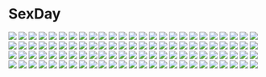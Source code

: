 # SexDay
![](https://konachan.com/image/4f6ba9a1a1a6c1b4f222d76ee7f54805/Konachan.com%20-%20143010%20glasses%20li-e%20long_hair%20mahou_shoujo_madoka_magica%20sakura_kyouko.jpg)
![](https://konachan.com/image/c7ade13903a6cfbca8c05acf4eecdffc/Konachan.com%20-%20138340%20blue_eyes%20boots%20brown_hair%20homura_subaru%20pokemon%20thighhighs%20touko_%28pokemon%29%20white.jpg)
![](https://konachan.com/image/3525e168d376b6b8db0b50b4ec24c046/Konachan.com%20-%2027054%20cyan%20dualscreen%20hatsune_miku%20vocaloid.jpg)
![](https://konachan.com/image/634b2cab0db173119b77f17c61993313/Konachan.com%20-%20223076%20hatsune_miku%20kari_kenji%20long_hair%20twintails%20vocaloid.jpg)
![](https://konachan.com/image/d28be5461a44b26a40f7fa029a641f5c/Konachan.com%20-%20175465%20animal%20book%20dog%20dress%20lyricism3710%20original%20short_hair%20skull.jpg)
![](https://konachan.com/jpeg/42e2131ec9c2bd2111712a3951c6eb83/Konachan.com%20-%20188364%20kimjae737%20love_live%21_school_idol_project%20nishikino_maki%20yazawa_nico.jpg)
![](https://konachan.com/jpeg/c715a57a1683867eaa6fae62cde9fe38/Konachan.com%20-%20169410%20clouds%20grass%20landscape%20mocha_%28cotton%29%20original%20scenic%20sky%20water.jpg)
![](https://konachan.com/image/2d29fc1b04fb3d32aa3bf2c5129a6daa/Konachan.com%20-%20107644%20black_hair%20breasts%20green_eyes%20open_shirt%20shirt%20signed%20tears.jpg)
![](https://konachan.com/jpeg/18fe53053ff2061f031c5d9d107a94ea/Konachan.com%20-%2081086%20black_rock_shooter%20dark_skin%20hoodie%20huke%20koutari_yuu%20short_hair%20tail%20weapon%20white_hair.jpg)
![](https://konachan.com/image/998750ec5606bb593b7ff53958530e33/Konachan.com%20-%20112969%20all_male%20dragon%20kaiba_seto%20male%20serika%20yu-gi-oh.jpg)
![](https://konachan.com/image/a43686db33c227c26ad9e7e4dc035f42/Konachan.com%20-%20100868%20bow%20bow_%28weapon%29%20dress%20kaname_madoka%20mahou_shoujo_madoka_magica%20pink_eyes%20pink_hair%20short_hair%20weapon%20yuuri_nayuta.jpg)
![](https://konachan.com/image/ed71e1e90ecd38220f0db4ed7cb6ccf9/Konachan.com%20-%20137034%20breasts%20cleavage%20japanese_clothes%20kimono%20kusanagi_tonbo%20thighhighs.jpg)
![](https://konachan.com/image/7802dcff885f0ba1ed0033f5afead83f/Konachan.com%20-%20213457%202girls%20aliasing%20aqua_eyes%20ass%20black_hair%20breasts%20green_eyes%20long_hair%20navel%20nude%20onsen%20original%20purple_eyes%20short_hair%20sideboob%20towel%20wet.jpg)
![](https://konachan.com/jpeg/821e8c2c7d4439098880e1c0fa6eae3c/Konachan.com%20-%20285115%20blue_hair%20bow%20choker%20dress%20elbow_gloves%20gloves%20green_eyes%20long_hair%20luo_tianyi%20staff%20stars%20tiara%20tidsean%20twintails%20vocaloid%20vocaloid_china.jpg)
![](https://konachan.com/image/87b6cee72513ebc559f788230f486b82/Konachan.com%20-%2091724%20bath%20black_hair%20blush%20breasts%20brown_eyes%20brown_hair%20journey%20mikeou%20nanairo_kouro%20nanami_haruka%20nipples%20nude%20red_eyes%20ribbons%20sasorigatame%20wet.jpg)
![](https://konachan.com/jpeg/b8c2545a93319eb887352b1715b467b7/Konachan.com%20-%20245966%20aqua_eyes%20blush%20breasts%20cleavage%20dress%20headband%20original%20water%20windfeathers%20wink.jpg)
![](https://konachan.com/jpeg/60be56c15fac30f3fa6b9e74a2e3088f/Konachan.com%20-%20284950%20aki99%20aqua_eyes%20aqua_hair%20aqua_%28konosuba%29%20breasts%20kono_subarashii_sekai_ni_shukufuku_wo%21%20long_hair%20navel%20nipples%20nude%20pussy%20signed%20uncensored.jpg)
![](https://konachan.com/image/0d8b06be4bb5ddc313c7f8476eb01eeb/Konachan.com%20-%20292006%20blue_hair%20long_hair%20no_bra%20original%20red_eyes%20staff%20tagme_%28artist%29%20twintails.jpg)
![](https://konachan.com/image/9bafb376f96547086cc3546ab35e9c32/Konachan.com%20-%2052955%20marginal_skip%20mitha%20neithright_heithlover.jpg)
![](https://konachan.com/image/4e750d1209c57d7059d60fc0fd0d0cce/Konachan.com%20-%20263110%20aqua_hair%20blue_eyes%20car%20dark%20geisha-geisha-%20hatsune_miku%20long_hair%20night%20phone%20skirt%20tie%20twintails%20vocaloid.jpg)
![](https://konachan.com/jpeg/0e24c52599f4c24b3aa8062fd2b920aa/Konachan.com%20-%20141648%20bikini%20breasts%20cleavage%20cropped%20higurashi_no_naku_koro_ni%20ryuuguu_rena%20sakai_kyuuta%20shower%20sonozaki_mion%20swimsuit.jpg)
![](https://konachan.com/image/06a3afbadfab31bfa766fba4805f29f7/Konachan.com%20-%20208905%20blonde_hair%20gun%20hk_%28zxd0554%29%20jpeg_artifacts%20mahou_shoujo_madoka_magica%20navel%20ribbons%20skirt%20sunset%20thighhighs%20tomoe_mami%20weapon%20yellow_eyes.jpg)
![](https://konachan.com/image/62b6e299e0a8a9cbe76741b989f6f172/Konachan.com%20-%20219503%20boots%20bow%20feathers%20goth-loli%20green_eyes%20lolita_fashion%20quiz_rpg%3A_world_of_mystic_wiz%20thighhighs%20water%20white_hair%20wings%20yuitsuki1206.jpg)
![](https://konachan.com/jpeg/ca0aa02b0088d1fb69a99d19008b58ad/Konachan.com%20-%20153408%20betete%20gumi%20vocaloid.jpg)
![](https://konachan.com/image/1a1484f088a1c89e935906ea67d2a99b/Konachan.com%20-%2042119%20hakurei_reimu%20japanese_clothes%20miko%20sunset%20tokiame%20touhou.jpg)
![](https://konachan.com/image/f12d75003959b49ea1496b8552be5db0/Konachan.com%20-%20183693%20barefoot%20blonde_hair%20blush%20bow%20drink%20flat_chest%20gray%20headdress%20horns%20ibuki_suika%20long_hair%20navel%20nipples%20nude%20sake%20touhou%20yaruku%20yellow_eyes.jpg)
![](https://konachan.com/jpeg/4ddd0b9b343d67d1e3b15e9dfd9229b5/Konachan.com%20-%20122745%20monochrome%20touhou%20yasaka_kanako%20yoshioka_yoshiko.jpg)
![](https://konachan.com/image/14aed4cc7672bc43db1ddb5d2e7a9b4c/Konachan.com%20-%2028613%20bicolored_eyes%20censored%20chu_x_chu%20game_cg%20penis%20pointed_ears%20unisonshift.jpg)
![](https://konachan.com/image/8b52eaf2ebaea58fdc43a8b9ae8e3a5c/Konachan.com%20-%2012064%20breasts%20brown_eyes%20brown_hair%20cleavage%20long_hair%20tagme%20taka_tony.jpg)
![](https://konachan.com/jpeg/03b635145873f3e0371a85778209158d/Konachan.com%20-%20213603%20animal%20bird%20blonde_hair%20blush%20building%20city%20doma_umaru%20himouto%21_umaru-chan%20joseph_lee%20pantyhose%20skirt%20waifu2x.jpg)
![](https://konachan.com/image/4a0535b49ee334c4640bdad0f219583f/Konachan.com%20-%20162795%20kyoeiki%20original%20sky%20sword%20weapon%20wings.jpg)
![](https://konachan.com/jpeg/b189835a87a5b7a15102119ed8e491a3/Konachan.com%20-%2050135%20fujou_kirie%20kara_no_kyoukai%20vector.jpg)
![](https://konachan.com/image/dfcb82b81365a4c068d1f686b8c57fb1/Konachan.com%20-%2026082%20gon_freeces%20hunter_x_hunter%20killua_zaoldyeck.jpg)
![](https://konachan.com/jpeg/b74c447edafe86240351d68f35d86878/Konachan.com%20-%20300495%20aqua_eyes%20bandaid%20blue_hair%20blush%20close%20collar%20food%20long_hair%20original%20saino%20twintails.jpg)
![](https://konachan.com/image/acc2c5519028603ec41deb385a467758/Konachan.com%20-%2088718%20bakemonogatari%20breasts%20hanekawa_tsubasa%20long_hair%20monogatari_%28series%29%20nude.jpg)
![](https://konachan.com/jpeg/238d2ebcbc40534a8abd304caf073adb/Konachan.com%20-%20228951%20bikini%20chloe_von_einzbern%20fate_kaleid_liner_prisma_illya%20fate_%28series%29%20illyasviel_von_einzbern%20scan%20swimsuit%20tagme_%28artist%29%20third-party_edit%20white.jpg)
![](https://konachan.com/jpeg/93dea6a5ebb910c3c311380e3e09f8e5/Konachan.com%20-%20110531%20black_hair%20censored%20fault%20fingering%20flat_chest%20game_cg%20handjob%20nipples%20open_shirt%20panties%20penis%20shirt%20taka_tony%20thighhighs%20twintails%20underwear.jpg)
![](https://konachan.com/image/450c4e66452aec11da5ea3096bed7deb/Konachan.com%20-%20159157%20animal%20cat%20cherry_blossoms%20flowers%20hatsune_miku%20kotoma%20petals%20stars%20vocaloid.jpg)
![](https://konachan.com/image/a7ac3b47751eee39d57aa5b65bde7b74/Konachan.com%20-%20195021%20animal%20bird%20bow%20building%20feathers%20fujiwara_no_mokou%20gray_hair%20long_hair%20ponytail%20red_eyes%20ryosios%20touhou%20water.jpg)
![](https://konachan.com/image/4cb6ee9fb7b3b68859f0fef73622fd4e/Konachan.com%20-%20141972%20brown_hair%20elbow_gloves%20gloves%20long_hair%20merontomari%20pink_eyes%20skirt%20sword%20sword_art_online%20thighhighs%20weapon%20yuuki_asuna.jpg)
![](https://konachan.com/image/bf28a280657d0a7cd517295acd70e380/Konachan.com%20-%20165606%20bikini%20blue_hair%20fang%20green_eyes%20kawasaki_kana%20original%20swimsuit%20water%20wet.jpg)
![](https://konachan.com/image/2c7cfa1f2710e30bce3fb06f709a751e/Konachan.com%20-%20153789%20alice_%28pandora_hearts%29%20ioshik%20pandora_hearts.jpg)
![](https://konachan.com/image/3695a04c024771a5631f5dbb7d8a82f5/Konachan.com%20-%2040495%20initial-g%20monochrome.jpg)
![](https://konachan.com/jpeg/97feecde4e76620b72840f5cf3eafc81/Konachan.com%20-%20285313%20aqua_eyes%20bikini%20breasts%20choker%20cleavage%20clouds%20cropped%20fate_%28series%29%20gray_hair%20headband%20kyaroru%20long_hair%20necklace%20sky%20swimsuit%20water.jpg)
![](https://konachan.com/jpeg/ca1bfd698837905b24104c1a3d2b21f0/Konachan.com%20-%2046309%20horibe_hiderou%20japanese_clothes%20yukata.jpg)
![](https://konachan.com/jpeg/f688f78cc9b55b3dc54f72277a4566d5/Konachan.com%20-%2018641%20candy%20lollipop%20pani_poni_dash%20rebecca_miyamoto.jpg)
![](https://konachan.com/image/7131ad7fa05d0cc9f42179d9e0efb012/Konachan.com%20-%2033257%20autumn%20sumi_keiichi%20tagme.jpg)
![](https://konachan.com/image/64787b37e5423b1399fdd7ed28dff1fc/Konachan.com%20-%2094721%20animal_ears%20bow%20dragon%20flowers%20green_eyes%20hoo%20original%20pixiv_fantasia%20tail%20white_hair.jpg)
![](https://konachan.com/image/9901d56a597e63bd1fc23d0c56c9b4b4/Konachan.com%20-%20194081%20blue_eyes%20brown_eyes%20danann%20japanese_clothes%20katarina%20kimono%20league_of_legends%20leona_%28league_of_legends%29%20long_hair%20red_hair%20scar.jpg)
![](https://konachan.com/image/46c8245adc8d64178c46c92bb1b63c08/Konachan.com%20-%20262942%20anthropomorphism%20bodysuit%20breasts%20elbow_gloves%20girls_frontline%20gloves%20gray_hair%20gun%20long_hair%20phone%20red_eyes%20skintight%20weapon%20xiaoshou_xiansheng.jpg)
![](https://konachan.com/image/24d50001409f80600b14b818301d8607/Konachan.com%20-%207160%20food%20gagraphic%20logo%20loli%20naruko_hanaharu%20school_uniform%20watermark.jpg)
![](https://konachan.com/image/6b8f1d02ecefe94f16b7ef7f71841b34/Konachan.com%20-%2030805%20animal_ears%20bunnygirl%20catgirl%20chen%20cirno%20doll%20fairy%20foxgirl%20group%20inaba_tewi%20lily_white%20maid%20male%20miko%20myon%20rumia%20touhou%20vampire%20witch%20yakumo_ran.jpg)
![](https://konachan.com/jpeg/5f85a6bf79fa0428c984737c04f2b1c5/Konachan.com%20-%20192824%20ayase_eri%20barefoot%20bath%20black_hair%20blue_eyes%20blush%20breast_grab%20green_eyes%20long_hair%20nude%20paseri%20ponytail%20red_eyes%20short_hair%20wink%20yazawa_nico%20yuri.jpg)
![](https://konachan.com/jpeg/66e2b0d5a39679d5fc1aea73bc63636e/Konachan.com%20-%20252857%20barefoot%20bow%20eromanga-sensei%20gray_hair%20izumi_sagiri%20loli%20long_hair%20stars%20tagme_%28artist%29.jpg)
![](https://konachan.com/image/27ddd1825ddfc489454f61b368169f19/Konachan.com%20-%20153826%20animal%20bubbles%20buuta%20dress%20fish%20flowers%20ia%20vocaloid%20white_hair.jpg)
![](https://konachan.com/image/fcc53df0d740e0833b6ba33716f8218d/Konachan.com%20-%20178432%20blue_hair%20bob_%28biyonbiyon%29%20clouds%20dress%20hat%20moon%20night%20red_eyes%20remilia_scarlet%20ribbons%20short_hair%20touhou%20vampire%20wings%20wristwear.jpg)
![](https://konachan.com/image/1a74b4a89bf2396eca973d7d6eb01409/Konachan.com%20-%2025548%20mai-hime%20minagi_mikoto.jpeg)
![](https://konachan.com/image/5a13c30e7ecdc15a47f696147a89d39b/Konachan.com%20-%2031400%20favorite%20game_cg%20happy_margaret%21%20kokonoka.jpg)
![](https://konachan.com/image/64ccf3e846d27fdfb3a38f4a22e45516/Konachan.com%20-%2046732%20rozen_maiden%20shinku%20suiseiseki.jpg)
![](https://konachan.com/image/cb51d92ae158c7fa4e278a9557fd34b7/Konachan.com%20-%2058831%20animal_ears%20catgirl%20k-on%21%20nakano_azusa%20tail.jpg)
![](https://konachan.com/image/c1ff26577796f575ba8db387a858a317/Konachan.com%20-%20164929%20bath%20blue_eyes%20breasts%20compile_heart%20date_a_live%20game_cg%20gray_hair%20nude%20short_hair%20sting%20tobiichi_origami%20tsunako.jpg)
![](https://konachan.com/image/7b29f92d36a71a291f87bb79edc93cce/Konachan.com%20-%2076348%20food%20fruit%20hakurei_reimu%20kirisame_marisa%20kochiya_sanae%20lolita_fashion%20orange_%28fruit%29%20strawberry%20touhou%20witch.jpg)
![](https://konachan.com/jpeg/1239c02c140d1bde809776b655bd698d/Konachan.com%20-%20277746%20blush%20bow%20clouds%20gloves%20green_eyes%20green_hair%20halo%20hat%20hatsune_miku%20long_hair%20pantyhose%20signed%20silltare%20sky%20stars%20twintails%20vocaloid.jpg)
![](https://konachan.com/jpeg/311835379aad59ba182c69372d599f1f/Konachan.com%20-%20284780%20barefoot%20blonde_hair%20blush%20bow%20breasts%20dress%20long_hair%20navel%20nipples%20nude%20original%20panties%20pussy%20skirt_lift%20sousouman%20uncensored%20underwear.jpg)
![](https://konachan.com/image/f1b85438e13f36d4e8bec32852ece1d0/Konachan.com%20-%2044379%20all_male%20carnelian%20japanese_clothes%20kamiazuma_touka%20kimono%20male%20touka_gettan%20trap.jpg)
![](https://konachan.com/image/b8e54875b45552124e8e188c0b3b9a6e/Konachan.com%20-%2012893%20animal_ears%20catgirl%20chinese_clothes%20chinese_dress%20tagme.jpg)
![](https://konachan.com/jpeg/7b402af7e3f1a10b8da3e116a5e9d583/Konachan.com%20-%20223223%20ass%20blonde_hair%20bloomers%20blush%20cameltoe%20game_cg%20iris_pumila%20loli%20lolita_fashion%20miyasu_risa%20onomatope%2A%20red_eyes%20ribbons%20twintails.jpg)
![](https://konachan.com/jpeg/5549c31e670226664e41a98b4e67803d/Konachan.com%20-%20160180%20armor%20black_hair%20blonde_hair%20dark%20gloves%20gun%20hellshock%20knife%20long_hair%20mask%20original%20ponytail%20suzumi_%28hellshock%29%20tattoo%20weapon.jpg)
![](https://konachan.com/jpeg/ef678581bc3bb5ecb4439d8ee2888e4d/Konachan.com%20-%20221117%20komeiji_koishi%20komeiji_satori%20nori_%28stak819%29%20touhou.jpg)
![](https://konachan.com/jpeg/a4bbec245063ebc9c4821571357aa26b/Konachan.com%20-%20193227%20blush%20bow%20braids%20dress%20erect_nipples%20game_cg%20long_hair%20mizunomiya_nana%20purple_eyes%20red_hair%20thighhighs%20tie%20twintails%20wristwear%20youta%20zettai_ryouiki.jpg)
![](https://konachan.com/image/a68dcff254b8c7929b5ef6dc0ba6ff09/Konachan.com%20-%2073065%20black_hair%20book%20brown_eyes%20hat%20kneehighs%20leaves%20long_hair%20ribbons%20short_hair%20skirt%20sword%20touhou%20ueda_ryou%20weapon%20white_hair%20wings%20wolfgirl.jpg)
![](https://konachan.com/jpeg/73ba9764f9fbdf9a14a9f1940d8a7b02/Konachan.com%20-%20280798%20animal_ears%20bikini%20black_hair%20blush%20breasts%20cleavage%20flowers%20foxgirl%20granblue_fantasy%20long_hair%20purple_eyes%20swimsuit%20tail%20uno_ryoku.jpg)
![](https://konachan.com/image/a5dcaf3fdb1f1aec2bb927597dd0f520/Konachan.com%20-%20103530%20bow%20dress%20mamoru%20original.jpg)
![](https://konachan.com/image/4c16f6f8666ec92d5a7c35c6df94af81/Konachan.com%20-%2016536%20ef%20ef_a_fairy_tale_of_the_two%20ef_a_tale_of_memories%20miyamura_miyako%20nanao_naru%20tagme.jpg)
![](https://konachan.com/image/0bbe9cd09e01c48b67944f8bb4736236/Konachan.com%20-%20159525%20kamin%20original%20school_uniform.jpg)
![](https://konachan.com/jpeg/a28879c1c677ea3fc9dc03b01726db57/Konachan.com%20-%20198837%20asuka%20blue_eyes%20logo%20long_hair%20neon_genesis_evangelion%20soryu_asuka_langley%20underwear.jpg)
![](https://konachan.com/jpeg/04f327b7cee0b57a6f07f8330537cf2c/Konachan.com%20-%20141569%20flandre_scarlet%20shouiti%20touhou%20underwear%20vampire%20wings.jpg)
![](https://konachan.com/image/baf067018f2cb3570cb93c73da4da135/Konachan.com%20-%20177754%202girls%20animal_ears%20barefoot%20bow%20braids%20brown_hair%20catgirl%20dress%20kaenbyou_rin%20long_hair%20neme%20pink_eyes%20red_eyes%20red_hair%20tail%20touhou%20wings.jpg)
![](https://konachan.com/jpeg/18db32870a5f85c09cdde5e31ab0fe8b/Konachan.com%20-%20160047%20blush%20breasts%20chuablesoft%20game_cg%20long_hair%20lovera_bride%20nipples%20panties%20red_eyes%20red_hair%20skirt%20skirt_lift%20takano_yuki%20thighhighs%20tree%20underwear.jpg)
![](https://konachan.com/image/b75b10cb1e9688256e574a089e4efec2/Konachan.com%20-%20234055%20blindfold%20breasts%20building%20city%20dress%20elbow_gloves%20gloves%20gray_hair%20jpeg_artifacts%20nguyen_uy_vu%20petals%20robot%20short_hair%20sword%20thighhighs%20weapon.jpg)
![](https://konachan.com/image/ac6178a240047ada49e8b014eeca1515/Konachan.com%20-%20186906%20aqua_hair%20armor%20blade_%26_soul%20long_hair%20pink_eyes%20sgfw%20skintight%20yu_ran.jpg)
![](https://konachan.com/jpeg/e2a060f107d7a2c07ced745c668d6a38/Konachan.com%20-%20117031%20dennryuurai%20green_eyes%20hat%20merry_nightmare%20navel%20purple_hair%20skirt%20thighhighs%20underboob%20yumekui_merry.jpg)
![](https://konachan.com/image/e4782928a4a60e61275804ba0d592af8/Konachan.com%20-%209198%20hat%20long_hair%20nanao_naru%20red_hair%20skirt%20thighhighs%20zettai_ryouiki.jpg)
![](https://konachan.com/image/98a069ad957f3d8ea2431611258cf34b/Konachan.com%20-%20179054%202girls%20barefoot%20bed%20black_hair%20breasts%20kimono%20long_hair%20master_nemesis%20nipples%20nude%20pink_eyes%20pink_hair%20short_hair%20to_love_ru%20yellow_eyes.jpg)
![](https://konachan.com/image/b95d3c0fb9c8244db424ba589c342040/Konachan.com%20-%20139865%20blue_eyes%20neon_genesis_evangelion%20red_hair%20soryu_asuka_langley.jpg)
![](https://konachan.com/jpeg/9847f5e066621575a1f5971810dcf570/Konachan.com%20-%20144126%20beach%20bikini%20blue_hair%20breasts%20cleavage%20ellen_aice%20green_eyes%20long_hair%20muv-luv%20short_hair%20sunglasses%20swim_ring%20swimsuit%20umbrella%20water%20wink.jpg)
![](https://konachan.com/image/1a924d73ebf75d37b3fe0fbd27a25285/Konachan.com%20-%2074369%209ji%20black_rock_shooter%20chain%20kuroi_mato%20long_hair%20sky%20sword%20weapon.jpg)
![](https://konachan.com/image/c4028afb7ccaf56bdf0e06838a7f0491/Konachan.com%20-%20208441%20black_hair%20bra%20breasts%20dark%20grass%20kneehighs%20rain%20school_uniform%20see_through%20shirt%20short_hair%20tagme_%28artist%29%20tree%20underwear%20water%20wet.jpg)
![](https://konachan.com/jpeg/69cdb4a66df01b4d7ece5a1e4ee355ab/Konachan.com%20-%20158939%20blindfold%20bondage%20brown_hair%20gag%20japanese_schoolgirl_and_eastern_room%3A_sumire_zenmei%20kneehighs%20long_hair%20school_uniform%20socks%20tagme.jpg)
![](https://konachan.com/jpeg/457511223897cbd36646b7dc0e92f8e2/Konachan.com%20-%20227941%20anthropomorphism%20aqua_eyes%20blush%20close%20hat%20hibiki_%28kancolle%29%20kantai_collection%20long_hair%20nahaki%20waifu2x%20white_hair.jpg)
![](https://konachan.com/jpeg/0b7a3232f1730426cc4c929411fce31b/Konachan.com%20-%20143015%20blue_eyes%20blue_hair%20dqn_%28dqnww%29%20kaku_seiga%20short_hair%20touhou.jpg)
![](https://konachan.com/image/bce7594f5c63970aa635e10f2f31266e/Konachan.com%20-%2077470%20flyable_heart%20itou_noiji%20shirasagi_mayuri.jpg)
![](https://konachan.com/image/4b055b5e88151c0689e3d0823255ed84/Konachan.com%20-%2089112%20braids%20cane%20chinese_clothes%20chinese_dress%20hong_meiling%20kick%20kirisame_marisa%20long_hair%20red_eyes%20red_hair%20touhou%20witch.jpg)
![](https://konachan.com/image/448811f830196dc7d98510403a5dc0be/Konachan.com%20-%20155965%20alena%20dragon_quest%20dragon_quest_iv.jpg)
![](https://konachan.com/image/a83b97ae6afd4f2fb766b87a2b08b7b0/Konachan.com%20-%2015116%20breasts%20brown_eyes%20brown_hair%20cleavage%20makino_konoha%20nekonyan%20raspberry%20waitress%20white.jpg)
![](https://konachan.com/image/abedc9bcbeb2daae145f1d9bef3654c0/Konachan.com%20-%20123060%20ass%20boots%20bow%20breasts%20cleavage%20kagiyama_hina%20no_bra%20nopan%20sleeping%20touhou%20yamu_%28reverse_noise%29.jpg)
![](https://konachan.com/image/9838152123d5018778b107dc12fafdbb/Konachan.com%20-%2026840%20lockon_stratos%20mobile_suit_gundam%20mobile_suit_gundam_00.jpg)
![](https://konachan.com/jpeg/d02d749235050e79fe6230f544344220/Konachan.com%20-%20298496%20aliasing%20cherry_blossoms%20flowers%20japanese_clothes%20lolita_fashion%20long_hair%20nanase_nao%20original%20pink_hair.jpg)
![](https://konachan.com/image/a0ca2081a46b1845cb519c7728e2f50f/Konachan.com%20-%2085110%20night%20original%20scenic%20snow%20toi8%20winter.jpg)
![](https://konachan.com/image/9d5a1380b3787c7f3ab38e21e593397e/Konachan.com%20-%2060951%20swimsuit%20tagme.jpg)
